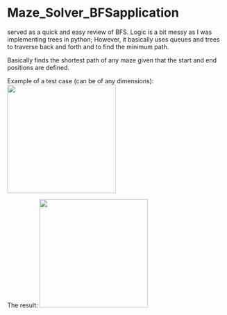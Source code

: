 # Maze_Solver_BFSapplication
served as a quick and easy review of BFS. Logic is a bit messy as I was implementing trees in python; However, it basically uses queues and trees to traverse back and forth and to find the minimum path.

Basically finds the shortest path of any maze given that the start and end positions are defined.


Example of a test case (can be of any dimensions):
<img src = "https://github.com/yvielcastillejos/Maze_Solver_BFSapplication/blob/master/Screen%20Shot%202020-10-15%20at%203.29.13%20AM.png" height = "250" width = "250">

The result:
<img src = "https://github.com/yvielcastillejos/Maze_Solver_BFSapplication/blob/master/Screen%20Shot%202020-10-15%20at%203.48.53%20AM.png" height = "250" width = "250">
